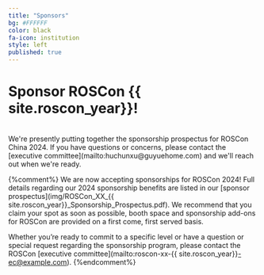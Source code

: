 ```yaml
---
title: "Sponsors"
bg: #FFFFFF
color: black
fa-icon: institution
style: left
published: true
---
```



# Sponsor ROSCon {{ site.roscon_year}}!

<br>
We're presently putting together the sponsorship prospectus for ROSCon China 2024.
If you have questions or concerns, please contact the [executive committee](mailto:huchunxu@guyuehome.com) and we'll reach out when we're ready.

{%comment%}
We are now accepting sponsorships for ROSCon 2024! Full details regarding our 2024 sponsorship benefits are listed in our [sponsor prospectus](img/ROSCon_XX_{{ site.roscon_year}}_Sponsorship_Prospectus.pdf). We recommend that you claim your spot as soon as possible, booth space and sponsorship add-ons for ROSCon are provided on a first come, first served basis. 

Whether you’re ready to commit to a specific level or have a question or special request regarding the sponsorship program, please contact the ROSCon [executive committee](mailto:roscon-xx-{{ site.roscon_year}}-ec@example.com).
{%endcomment%}